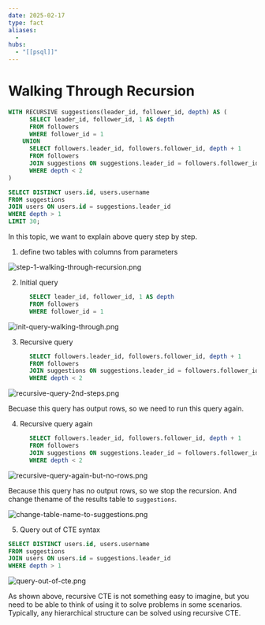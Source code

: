 ```yaml
---
date: 2025-02-17
type: fact
aliases:
  -
hubs:
  - "[[psql]]"
---
```


# Walking Through Recursion

```sql
WITH RECURSIVE suggestions(leader_id, follower_id, depth) AS (
      SELECT leader_id, follower_id, 1 AS depth
      FROM followers
      WHERE follower_id = 1
    UNION
      SELECT followers.leader_id, followers.follower_id, depth + 1
      FROM followers
      JOIN suggestions ON suggestions.leader_id = followers.follower_id
      WHERE depth < 2 
)

SELECT DISTINCT users.id, users.username
FROM suggestions
JOIN users ON users.id = suggestions.leader_id
WHERE depth > 1
LIMIT 30;
```

In this topic, we want to explain above query step by step.

1. define two tables with columns from parameters

![step-1-walking-through-recursion.png](../assets/imgs/step-1-walking-through-recursion.png)

2. Initial query

```sql
      SELECT leader_id, follower_id, 1 AS depth
      FROM followers
      WHERE follower_id = 1
```

![init-query-walking-through.png](../assets/imgs/init-query-walking-through.png)

3. Recursive query

```sql
      SELECT followers.leader_id, followers.follower_id, depth + 1
      FROM followers
      JOIN suggestions ON suggestions.leader_id = followers.follower_id
      WHERE depth < 2 
```


![recursive-query-2nd-steps.png](../assets/imgs/recursive-query-2nd-steps.png)

Becuase this query has output rows, so we need to run this query again.

4. Recursive query again

```sql
      SELECT followers.leader_id, followers.follower_id, depth + 1
      FROM followers
      JOIN suggestions ON suggestions.leader_id = followers.follower_id
      WHERE depth < 2 
```

![recursive-query-again-but-no-rows.png](../assets/imgs/recursive-query-again-but-no-rows.png)

Because this query has no output rows, so we stop the recursion. And change thename of the results table to `suggestions`.

![change-table-name-to-suggestions.png](../assets/imgs/change-table-name-to-suggestions.png)

5. Query out of CTE syntax

```sql
SELECT DISTINCT users.id, users.username
FROM suggestions
JOIN users ON users.id = suggestions.leader_id
WHERE depth > 1
```

![query-out-of-cte.png](../assets/imgs/query-out-of-cte.png)


As shown above, recursive CTE is not something easy to imagine, but you need to be able to think of using it to solve problems in some scenarios. Typically, any hierarchical structure can be solved using recursive CTE.



